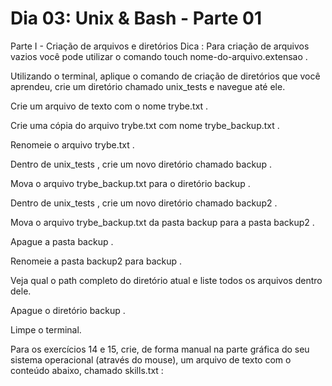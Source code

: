 # Dia 03: Unix & Bash - Parte 01

Parte I - Criação de arquivos e diretórios
Dica : Para criação de arquivos vazios você pode utilizar o comando touch nome-do-arquivo.extensao .

Utilizando o terminal, aplique o comando de criação de diretórios que você aprendeu, crie um diretório chamado unix_tests e navegue até ele.

Crie um arquivo de texto com o nome trybe.txt .

Crie uma cópia do arquivo trybe.txt com nome trybe_backup.txt .

Renomeie o arquivo trybe.txt .

Dentro de unix_tests , crie um novo diretório chamado backup .

Mova o arquivo trybe_backup.txt para o diretório backup .

Dentro de unix_tests , crie um novo diretório chamado backup2 .

Mova o arquivo trybe_backup.txt da pasta backup para a pasta backup2 .

Apague a pasta backup .

Renomeie a pasta backup2 para backup .

Veja qual o path completo do diretório atual e liste todos os arquivos dentro dele.

Apague o diretório backup .

Limpe o terminal.

Para os exercícios 14 e 15, crie, de forma manual na parte gráfica do seu sistema operacional (através do mouse), um arquivo de texto com o conteúdo abaixo, chamado skills.txt :
